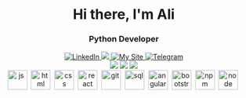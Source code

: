 <div id="header" align="center">
	<h1>Hi there, I'm Ali</h1>
	<h3>Python Developer</h3>
</div>
<div id="socials" align="center">
	<a href="linkedin-url">
		<img src="https://www.linkedin.com/in/kirilov-ali/" alt="LinkedIn"/>
		<img src="https://cdn.jsdelivr.net/gh/devicons/devicon/icons/linkedin/linkedin-original-wordmark.svg" />
	</a>
	<a href="my-site-url">
		<img src="https://starkali.github.io/" alt="My Site"/>
	</a>
	<a href="telegram-url">
		<img src="https://t.me/star_kali" alt="Telegram"/>
	</a>
</div>
<div id="graphs" align="center">
	<img src="http://github-profile-summary-cards.vercel.app/api/cards/profile-details?username=starkali&theme=github_dark">
	<img src="http://github-profile-summary-cards.vercel.app/api/cards/stats?username=starkali&theme=github_dark">
	<img src="http://github-profile-summary-cards.vercel.app/api/cards/most-commit-language?username=starkali&theme=github_dark">
</div>
<div id="icons" align="center">
	<img src="https://cdn.jsdelivr.net/gh/devicons/devicon/icons/javascript/javascript-original.svg" title="js" width="40" height="40"/>&nbsp;
	<img src="https://cdn.jsdelivr.net/gh/devicons/devicon/icons/html5/html5-original.svg" title="html" width="40" height="40"/>&nbsp;
	<img src="https://cdn.jsdelivr.net/gh/devicons/devicon/icons/css3/css3-original.svg" title="css" width="40" height="40"/>&nbsp;
	<img src="https://cdn.jsdelivr.net/gh/devicons/devicon/icons/react/react-original.svg" title="react" width="40" height="40"/>&nbsp;
	<img src="https://cdn.jsdelivr.net/gh/devicons/devicon/icons/git/git-plain.svg" title="git" width="40" height="40"/>&nbsp;
	<img src="https://cdn.jsdelivr.net/gh/devicons/devicon/icons/postgresql/postgresql-original.svg" title="sql" width="40" height="40"/>&nbsp;
	<img src="https://cdn.jsdelivr.net/gh/devicons/devicon/icons/angularjs/angularjs-original.svg" title="angular" width="40" height="40"/>&nbsp;
	<img src="https://cdn.jsdelivr.net/gh/devicons/devicon/icons/bootstrap/bootstrap-plain.svg" title="bootstrap" width="40" height="40"/>&nbsp;
	<img src="https://cdn.jsdelivr.net/gh/devicons/devicon/icons/npm/npm-original-wordmark.svg" title="npm" width="40" height="40"/>&nbsp;
	<img src="https://cdn.jsdelivr.net/gh/devicons/devicon/icons/nodejs/nodejs-original.svg" title="node" width="40" height="40"/>&nbsp;
</div>
